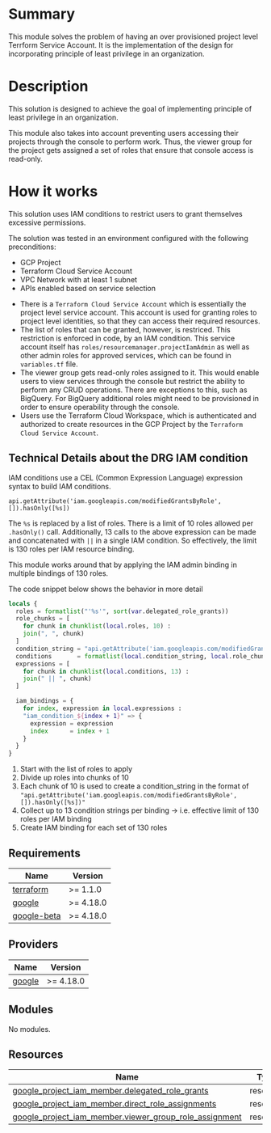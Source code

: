 # Summary
This module solves the problem of having an over provisioned project level Terrform Service Account. It is the implementation of the design for incorporating principle of least privilege in an organization. 


# Description 

This solution is designed to achieve the goal of implementing principle of least privilege in an organization. 

This module also takes into account preventing users accessing their projects through the console to perform work. Thus, the viewer group for the project gets assigned a set of roles that ensure that console access is read-only. 

# How it works
This solution uses IAM conditions to restrict users to grant themselves excessive permissions.

The solution was tested in an environment configured with the following preconditions:

 - GCP Project
 - Terraform Cloud Service Account
 - VPC Network with at least 1 subnet
 - APIs enabled based on service selection
* There is a `Terraform Cloud Service Account` which is essentially the project level service account. This account is used for granting roles to project level identities, so that they can access their required resources. 
* The list of roles that can be granted, however, is restriced. This restriction is enforced in code, by an IAM condition. This service account itself has `roles/resourcemanager.projectIamAdmin` as well as other admin roles for approved services, which can be found in `variables.tf` file.
* The viewer group gets read-only roles assigned to it. This would enable users to view services through the console but restrict the ability to perform any CRUD operations. There are exceptions to this, such as BigQuery. For BigQuery additional roles might need to be provisioned in order to ensure operability through the console. 
* Users use the Terraform Cloud Workspace, which is authenticated and authorized to create resources in the GCP Project by the `Terraform Cloud Service Account`.


## Technical Details about the DRG IAM condition

IAM conditions use a CEL (Common Expression Language) expression syntax to build IAM conditions. 

```
api.getAttribute('iam.googleapis.com/modifiedGrantsByRole', []).hasOnly([%s])
```
The `%s` is replaced by a list of roles. There is a limit of 10 roles allowed per `.hasOnly()` call. Additionally, 13 calls to the above expression can be made and concatenated with `||` in a single IAM condition. So effectively, the limit is 130 roles per IAM resource binding. 

This module works around that by applying the IAM admin binding in multiple bindings of 130 roles. 

The code snippet below shows the behavior in more detail

```terraform
locals {
  roles = formatlist("'%s'", sort(var.delegated_role_grants))
  role_chunks = [
    for chunk in chunklist(local.roles, 10) :
    join(", ", chunk)
  ]
  condition_string = "api.getAttribute('iam.googleapis.com/modifiedGrantsByRole', []).hasOnly([%s])"
  conditions       = formatlist(local.condition_string, local.role_chunks)
  expressions = [
    for chunk in chunklist(local.conditions, 13) :
    join(" || ", chunk)
  ]

  iam_bindings = {
    for index, expression in local.expressions :
    "iam_condition_${index + 1}" => {
      expression = expression
      index      = index + 1
    }
  }
}
```

1. Start with the list of roles to apply
2. Divide up roles into chunks of 10
3. Each chunk of 10 is used to create a condition_string in the format of `"api.getAttribute('iam.googleapis.com/modifiedGrantsByRole', []).hasOnly([%s])"`
4. Collect up to 13 condition strings per binding -> i.e. effective limit of 130 roles per IAM binding
5. Create IAM binding for each set of 130 roles


<!-- BEGINNING OF PRE-COMMIT-TERRAFORM DOCS HOOK -->
## Requirements

| Name | Version |
|------|---------|
| <a name="requirement_terraform"></a> [terraform](#requirement\_terraform) | >= 1.1.0 |
| <a name="requirement_google"></a> [google](#requirement\_google) | >= 4.18.0 |
| <a name="requirement_google-beta"></a> [google-beta](#requirement\_google-beta) | >= 4.18.0 |

## Providers

| Name | Version |
|------|---------|
| <a name="provider_google"></a> [google](#provider\_google) | >= 4.18.0 |

## Modules

No modules.

## Resources

| Name | Type |
|------|------|
| [google_project_iam_member.delegated_role_grants](https://registry.terraform.io/providers/hashicorp/google/latest/docs/resources/project_iam_member) | resource |
| [google_project_iam_member.direct_role_assignments](https://registry.terraform.io/providers/hashicorp/google/latest/docs/resources/project_iam_member) | resource |
| [google_project_iam_member.viewer_group_role_assignment](https://registry.terraform.io/providers/hashicorp/google/latest/docs/resources/project_iam_member) | resource |

